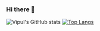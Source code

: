 ### Hi there 👋

<!--
**vipul2001/vipul2001** is a ✨ _special_ ✨ repository because its `README.md` (this file) appears on your GitHub profile.

Here are some ideas to get you started:

- 🔭 I’m currently working on ...
- 🌱 I’m currently learning ...
- 👯 I’m looking to collaborate on ...
- 🤔 I’m looking for help with ...
- 💬 Ask me about ...
- 📫 How to reach me: ...
- 😄 Pronouns: ...
- ⚡ Fun fact: ...
-->

![Vipul's GitHub stats](https://github-readme-stats.vercel.app/api?username=vipul2001&theme=vue&show_icons=true)
[![Top Langs](https://github-readme-stats.vercel.app/api/top-langs/?username=vipul2001&layout=compact)](https://github.com/vipul2001/github-readme-stats)
